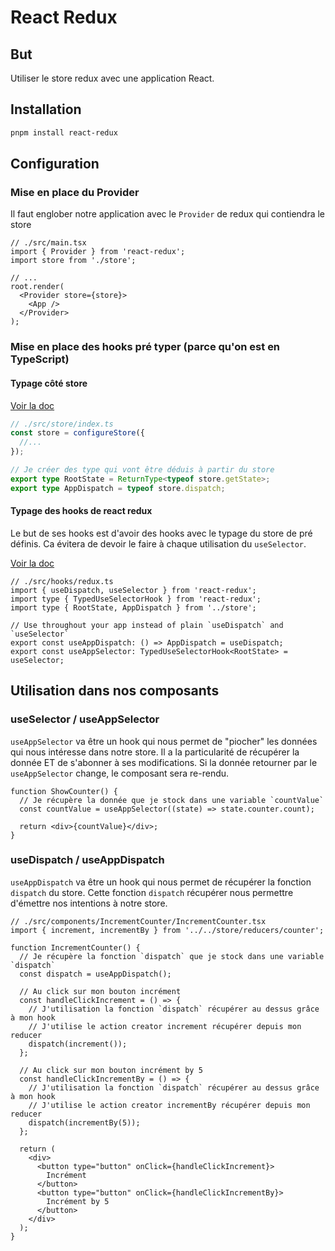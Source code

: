 # React Redux

## But

Utiliser le store redux avec une application React.

## Installation

```bash
pnpm install react-redux
```

## Configuration

### Mise en place du Provider

Il faut englober notre application avec le `Provider` de redux qui contiendra le store

```tsx
// ./src/main.tsx
import { Provider } from 'react-redux';
import store from './store';

// ...
root.render(
  <Provider store={store}>
    <App />
  </Provider>
);
```

### Mise en place des hooks pré typer (parce qu'on est en TypeScript)

#### Typage côté store

[Voir la doc](https://redux-toolkit.js.org/tutorials/typescript#define-root-state-and-dispatch-types)

```ts
// ./src/store/index.ts
const store = configureStore({
  //...
});

// Je créer des type qui vont être déduis à partir du store
export type RootState = ReturnType<typeof store.getState>;
export type AppDispatch = typeof store.dispatch;
```

#### Typage des hooks de react redux

Le but de ses hooks est d'avoir des hooks avec le typage du store de pré définis.
Ca évitera de devoir le faire à chaque utilisation du `useSelector`.

[Voir la doc](https://redux-toolkit.js.org/tutorials/typescript#define-typed-hooks)

```tsx
// ./src/hooks/redux.ts
import { useDispatch, useSelector } from 'react-redux';
import type { TypedUseSelectorHook } from 'react-redux';
import type { RootState, AppDispatch } from '../store';

// Use throughout your app instead of plain `useDispatch` and `useSelector`
export const useAppDispatch: () => AppDispatch = useDispatch;
export const useAppSelector: TypedUseSelectorHook<RootState> = useSelector;
```

## Utilisation dans nos composants

### useSelector / useAppSelector

`useAppSelector` va être un hook qui nous permet de "piocher" les données qui nous intéresse dans notre store.
Il a la particularité de récupérer la donnée ET de s'abonner à ses modifications.
Si la donnée retourner par le `useAppSelector` change, le composant sera re-rendu.

```tsx
function ShowCounter() {
  // Je récupère la donnée que je stock dans une variable `countValue`
  const countValue = useAppSelector((state) => state.counter.count);

  return <div>{countValue}</div>;
}
```

### useDispatch / useAppDispatch

`useAppDispatch` va être un hook qui nous permet de récupérer la fonction `dispatch` du store.
Cette fonction `dispatch` récupérer nous permettre d'émettre nos intentions à notre store.

```tsx
// ./src/components/IncrementCounter/IncrementCounter.tsx
import { increment, incrementBy } from '../../store/reducers/counter';

function IncrementCounter() {
  // Je récupère la fonction `dispatch` que je stock dans une variable `dispatch`
  const dispatch = useAppDispatch();

  // Au click sur mon bouton incrément
  const handleClickIncrement = () => {
    // J'utilisation la fonction `dispatch` récupérer au dessus grâce à mon hook
    // J'utilise le action creator increment récupérer depuis mon reducer
    dispatch(increment());
  };

  // Au click sur mon bouton incrément by 5
  const handleClickIncrementBy = () => {
    // J'utilisation la fonction `dispatch` récupérer au dessus grâce à mon hook
    // J'utilise le action creator incrementBy récupérer depuis mon reducer
    dispatch(incrementBy(5));
  };

  return (
    <div>
      <button type="button" onClick={handleClickIncrement}>
        Incrément
      </button>
      <button type="button" onClick={handleClickIncrementBy}>
        Incrément by 5
      </button>
    </div>
  );
}
```
